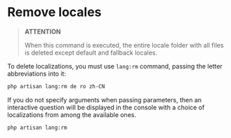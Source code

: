 # Remove locales

> **ATTENTION**
>
> When this command is executed, the entire locale folder with all files is deleted except default and fallback locales.

To delete localizations, you must use `lang:rm` command, passing the letter abbreviations into it:

```bash
php artisan lang:rm de ro zh-CN
```

If you do not specify arguments when passing parameters, then an interactive question will be displayed in the console with a choice of localizations from among the available ones.

```bash
php artisan lang:rm
```
